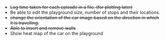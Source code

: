* ~~Log time taken for each episode in a file. (for plotting later)~~
* Be able to edit the playground size, number of stops and their locations.
* ~~change the orientation of the car image based on the direction in which it is travelling.~~
* ~~Able to insert and remove walls~~
* Show heat map of the car on the playground
